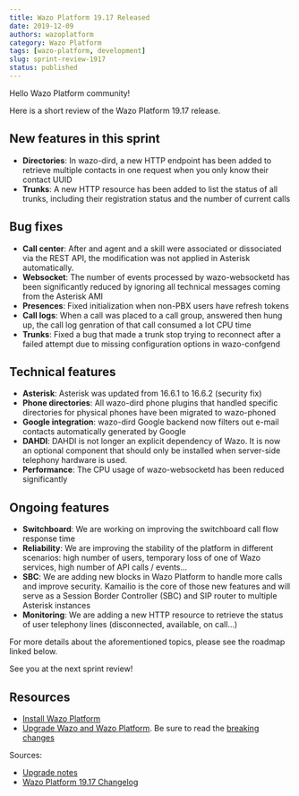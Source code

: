 ```yaml
---
title: Wazo Platform 19.17 Released
date: 2019-12-09
authors: wazoplatform
category: Wazo Platform
tags: [wazo-platform, development]
slug: sprint-review-1917
status: published
---
```


Hello Wazo Platform community!

Here is a short review of the Wazo Platform 19.17 release.

## New features in this sprint

- **Directories**: In wazo-dird, a new HTTP endpoint has been added to retrieve multiple contacts in one request when you only know their contact UUID
- **Trunks**: A new HTTP resource has been added to list the status of all trunks, including their registration status and the number of current calls

## Bug fixes

- **Call center**: After and agent and a skill were associated or dissociated via the REST API, the modification was not applied in Asterisk automatically.
- **Websocket**: The number of events processed by wazo-websocketd has been significantly reduced by ignoring all technical messages coming from the Asterisk AMI
- **Presences**: Fixed initialization when non-PBX users have refresh tokens
- **Call logs**: When a call was placed to a call group, answered then hung up, the call log genration of that call consumed a lot CPU time
- **Trunks**: Fixed a bug that made a trunk stop trying to reconnect after a failed attempt due to missing configuration options in wazo-confgend

## Technical features

- **Asterisk**: Asterisk was updated from 16.6.1 to 16.6.2 (security fix)
- **Phone directories**: All wazo-dird phone plugins that handled specific directories for physical phones have been migrated to wazo-phoned
- **Google integration**: wazo-dird Google backend now filters out e-mail contacts automatically generated by Google
- **DAHDI**: DAHDI is not longer an explicit dependency of Wazo. It is now an optional component that should only be installed when server-side telephony hardware is used.
- **Performance**: The CPU usage of wazo-websocketd has been reduced significantly

## Ongoing features

- **Switchboard**: We are working on improving the switchboard call flow response time
- **Reliability**: We are improving the stability of the platform in different scenarios: high number of users, temporary loss of one of Wazo services, high number of API calls / events...
- **SBC**: We are adding new blocks in Wazo Platform to handle more calls and improve security. Kamailio is the core of those new features and will serve as a Session Border Controller (SBC) and SIP router to multiple Asterisk instances
- **Monitoring**: We are adding a new HTTP resource to retrieve the status of user telephony lines (disconnected, available, on call...)

For more details about the aforementioned topics, please see the roadmap linked below.

See you at the next sprint review!

<!-- truncate -->

## Resources

- [Install Wazo Platform](/uc-doc/installation)
- [Upgrade Wazo and Wazo Platform](/uc-doc/upgrade). Be sure to read the [breaking changes](https://wazo.readthedocs.io/en/wazo-19.17/upgrade/upgrade_notes.html)

Sources:

- [Upgrade notes](/uc-doc/upgrade/upgrade_notes)
- [Wazo Platform 19.17 Changelog](https://wazo-dev.atlassian.net/issues/?jql=project%3DWAZO%20AND%20fixVersion%3D19.17)
